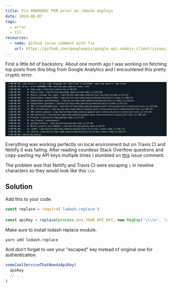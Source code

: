 ```yaml
---
title: Fix 0909006C PEM error on remote deploys
date: 2019-08-07
tags:
  - error
  - til
resources:
  - name: Github issue comment with fix
    url: https://github.com/googleapis/google-api-nodejs-client/issues/1110#issuecomment-436868760
---
```


First a little bit of backstory. About one month ago I was working on fetching top posts from this blog from Google Analytics and I encountered this pretty cryptic error.

![Error in netlify console](./error.png)

Everything was working perfectly on local environment but on Travis CI and Netlify it was failing. After reading countless Stack Overflow questions and copy-pasting my API keys multiple times I stumbled on [this](https://github.com/googleapis/google-api-nodejs-client/issues/1110#issuecomment-436868760) issue comment.

The problem was that Netlify and Travis CI were escaping `\` in newline characters so they would look like this `\\n`.

## Solution

Add this to your code.

```js
const replace = require('lodash.replace')

const apiKey = replace(process.env.YOUR_API_KEY, new RegExp('\\\\n', 'g'), '\n')
```

Make sure to install lodash replace module.

```sh
yarn add lodash.replace
```

And don't forget to use your "escaped" key instead of original one for authentication.

```js
someCoolServiceThatNeedsApiKey(
  apiKey
  // ...
)
```
